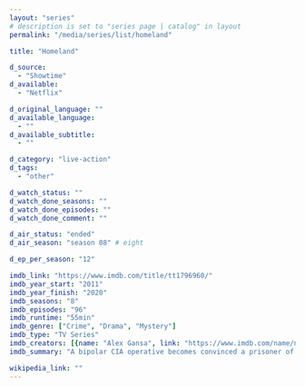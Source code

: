 ```yaml
---
layout: "series"
# description is set to "series page | catalog" in layout
permalink: "/media/series/list/homeland"

title: "Homeland"

d_source:
  - "Showtime"
d_available:
  - "Netflix"

d_original_language: ""
d_available_language:
  - ""
d_available_subtitle:
  - ""

d_category: "live-action"
d_tags:
  - "other"

d_watch_status: ""
d_watch_done_seasons: ""
d_watch_done_episodes: ""
d_watch_done_comment: ""

d_air_status: "ended"
d_air_season: "season 08" # eight

d_ep_per_season: "12"

imdb_link: "https://www.imdb.com/title/tt1796960/"
imdb_year_start: "2011"
imdb_year_finish: "2020"
imdb_seasons: "8"
imdb_episodes: "96"
imdb_runtime: "55min"
imdb_genre: ["Crime", "Drama", "Mystery"]
imdb_type: "TV Series"
imdb_creators: [{name: "Alex Gansa", link: "https://www.imdb.com/name/nm0304536/"}, {name: "Howard Gordon", link: "https://www.imdb.com/name/nm0330258/"}]
imdb_summary: "A bipolar CIA operative becomes convinced a prisoner of war has been turned by al-Qaeda and is planning to carry out a terrorist attack on American soil."

wikipedia_link: ""
---
```

